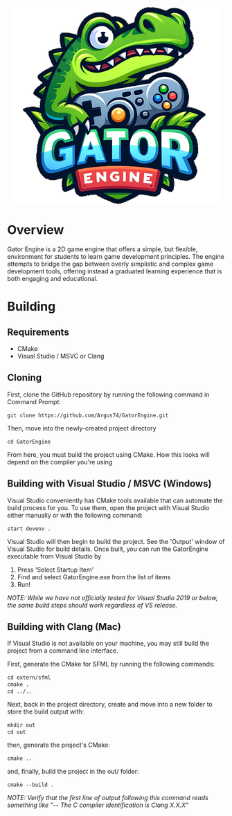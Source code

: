 <p align="center">
  <img src="https://github.com/Argus74/GatorEngine/blob/main/GatorEngineLogo.png?raw=true" alt="Gator Engine Logo"/>
</p>

# Overview
Gator Engine is a 2D game engine that offers a simple, but flexible, environment for students to learn game development principles. The engine attempts to bridge the gap between overly simplistic and complex game development tools, offering instead a graduated learning experience that is both engaging and educational.

# Building

## Requirements
- CMake
- Visual Studio / MSVC  or Clang

## Cloning
First, clone the GitHub repository by running the following command in Command Prompt:

```
git clone https://github.com/Argus74/GatorEngine.git
```

Then, move into the newly-created project directory

```
cd GatorEngine
```

From here, you must build the project using CMake. How this looks will depend on the compiler you're using

## Building with Visual Studio / MSVC (Windows)
Visual Studio conveniently has CMake tools available that can automate the build process for you.
To use them, open the project with Visual Studio either manually or with the following command:

```
start devenv . 
```

Visual Studio will then begin to build the project. See the 'Output' window of Visual Studio for build details.
Once built, you can run the GatorEngine executable from Visual Studio by 
1. Press 'Select Startup Item'
2. Find and select GatorEngine.exe from the list of items
3. Run!

*NOTE: While we have not officially tested for Visual Studio 2019 or below, the same build steps should work regardless of VS release.*

## Building with Clang (Mac)
If Visual Studio is not available on your machine, you may still build the project from a command line interface.

First, generate the CMake for SFML by running the following commands:
```
cd extern/sfml
cmake .
cd ../..
```

Next, back in the project directory, create and move into a new folder to store the build output with:

```
mkdir out
cd out
```

then, generate the project's CMake:

```
cmake ..
```

and, finally, build the project in the out/ folder:

```
cmake --build .
```

*NOTE: Verify that the first line of output following this command reads something like "-- The C compiler identification is Clang X.X.X"*






